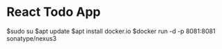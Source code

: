 # React Todo App

$sudo su
$apt update
$apt install docker.io
$docker run -d -p 8081:8081 sonatype/nexus3
